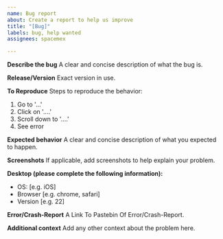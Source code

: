 ```yaml
---
name: Bug report
about: Create a report to help us improve
title: "[Bug]"
labels: bug, help wanted
assignees: spacemex

---
```


**Describe the bug**
A clear and concise description of what the bug is.

**Release/Version**
Exact version in use.

**To Reproduce**
Steps to reproduce the behavior:
1. Go to '...'
2. Click on '....'
3. Scroll down to '....'
4. See error

**Expected behavior**
A clear and concise description of what you expected to happen.

**Screenshots**
If applicable, add screenshots to help explain your problem.

**Desktop (please complete the following information):**
 - OS: [e.g. iOS]
 - Browser [e.g. chrome, safari]
 - Version [e.g. 22]

**Error/Crash-Report**
A Link To Pastebin Of Error/Crash-Report.

**Additional context**
Add any other context about the problem here.
